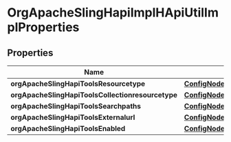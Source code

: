 

# OrgApacheSlingHapiImplHApiUtilImplProperties

## Properties

Name | Type | Description | Notes
------------ | ------------- | ------------- | -------------
**orgApacheSlingHapiToolsResourcetype** | [**ConfigNodePropertyString**](ConfigNodePropertyString.md) |  |  [optional]
**orgApacheSlingHapiToolsCollectionresourcetype** | [**ConfigNodePropertyString**](ConfigNodePropertyString.md) |  |  [optional]
**orgApacheSlingHapiToolsSearchpaths** | [**ConfigNodePropertyArray**](ConfigNodePropertyArray.md) |  |  [optional]
**orgApacheSlingHapiToolsExternalurl** | [**ConfigNodePropertyString**](ConfigNodePropertyString.md) |  |  [optional]
**orgApacheSlingHapiToolsEnabled** | [**ConfigNodePropertyBoolean**](ConfigNodePropertyBoolean.md) |  |  [optional]



